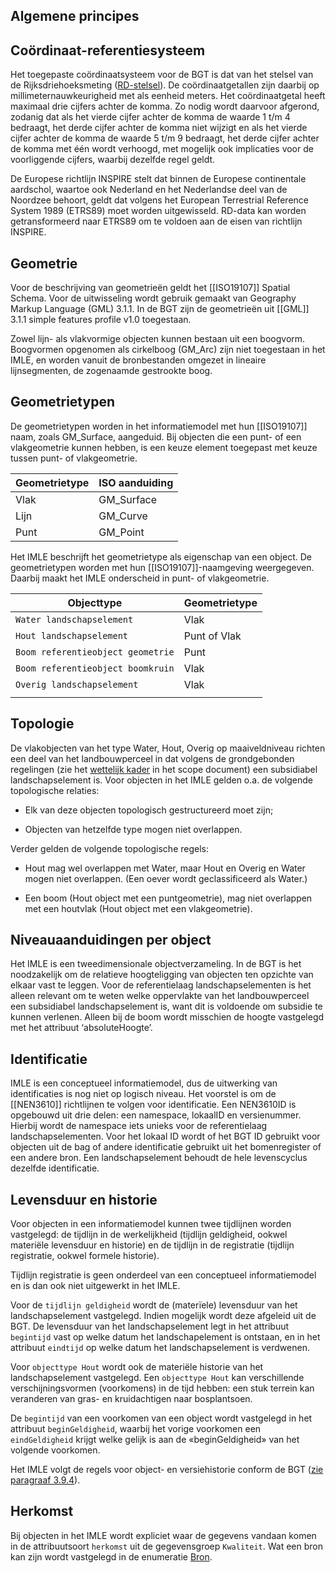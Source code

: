 Algemene principes
------------------

Coördinaat-referentiesysteem
----------------------------

Het toegepaste coördinaatsysteem voor de BGT is dat van het stelsel van de
Rijksdriehoeksmeting
([RD-stelsel](https://www.kadaster.nl/zakelijk/registraties/basisregistraties/rijksdriehoeksmeting/rijksdriehoeksstelsel)).
De coördinaatgetallen zijn daarbij op millimeternauwkeurigheid met als eenheid
meters. Het coördinaatgetal heeft maximaal drie cijfers achter de komma. Zo
nodig wordt daarvoor afgerond, zodanig dat als het vierde cijfer achter de komma
de waarde 1 t/m 4 bedraagt, het derde cijfer achter de komma niet wijzigt en als
het vierde cijfer achter de komma de waarde 5 t/m 9 bedraagt, het derde cijfer
achter de komma met één wordt verhoogd, met mogelijk ook implicaties voor de
voorliggende cijfers, waarbij dezelfde regel geldt.

De Europese richtlijn INSPIRE stelt dat binnen de Europese continentale
aardschol, waartoe ook Nederland en het Nederlandse deel van de Noordzee
behoort, geldt dat volgens het European Terrestrial Reference System 1989
(ETRS89) moet worden uitgewisseld. RD-data kan worden getransformeerd naar
ETRS89 om te voldoen aan de eisen van richtlijn INSPIRE.

Geometrie
---------

Voor de beschrijving van geometrieën geldt het [[ISO19107]] Spatial Schema. Voor
de uitwisseling wordt gebruik gemaakt van Geography Markup Language (GML) 3.1.1.
In de BGT zijn de geometrieën uit [[GML]] 3.1.1 simple features profile v1.0
toegestaan.

Zowel lijn- als vlakvormige objecten kunnen bestaan uit een boogvorm. Boogvormen
opgenomen als cirkelboog (GM_Arc) zijn niet toegestaan in het IMLE, en worden
vanuit de bronbestanden omgezet in lineaire lijnsegmenten, de zogenaamde
gestrookte boog.

Geometrietypen
--------------

De geometrietypen worden in het informatiemodel met hun [[ISO19107]] naam, zoals
GM_Surface, aangeduid. Bij objecten die een punt- of een vlakgeometrie kunnen
hebben, is een keuze element toegepast met keuze tussen punt- of vlakgeometrie.

| Geometrietype | ISO aanduiding |
|---------------|----------------|
| Vlak          | GM_Surface     |
| Lijn          | GM_Curve       |
| Punt          | GM_Point       |

Het IMLE beschrijft het geometrietype als eigenschap van een object. De
geometrietypen worden met hun [[ISO19107]]-naamgeving weergegeven. Daarbij maakt
het IMLE onderscheid in punt- of vlakgeometrie.

| Objecttype                        | Geometrietype |
|-----------------------------------|---------------|
| `Water landschapselement`         | Vlak          |
| `Hout landschapselement`          | Punt of Vlak  |
| `Boom referentieobject geometrie` | Punt          |
| `Boom referentieobject boomkruin` | Vlak          |
| `Overig landschapselement`        | Vlak          |
|                                   |               |

Topologie
---------

De vlakobjecten van het type Water, Hout, Overig op maaiveldniveau richten een
deel van het landbouwperceel in dat volgens de grondgebonden regelingen (zie het
[wettelijk kader](https://geonovum.github.io/IMLE/scope/#wettelijk-kader) in het
scope document) een subsidiabel landschapselement is. Voor objecten in het IMLE
gelden o.a. de volgende topologische relaties:

-   Elk van deze objecten topologisch gestructureerd moet zijn;

-   Objecten van hetzelfde type mogen niet overlappen.

Verder gelden de volgende topologische regels:

-   Hout mag wel overlappen met Water, maar Hout en Overig en Water mogen niet
    overlappen. (Een oever wordt geclassificeerd als Water.)

-   Een boom (Hout object met een puntgeometrie), mag niet overlappen met een
    houtvlak (Hout object met een vlakgeometrie).

Niveauaanduidingen per object
-----------------------------

Het IMLE is een tweedimensionale objectverzameling. In de BGT is het
noodzakelijk om de relatieve hoogteligging van objecten ten opzichte van elkaar
vast te leggen. Voor de referentielaag landschapselementen is het alleen
relevant om te weten welke oppervlakte van het landbouwperceel een subsidiabel
landschapselement is, want dit is voldoende om subsidie te kunnen verlenen.
Alleen bij de boom wordt misschien de hoogte vastgelegd met het attribuut
‘absoluteHoogte’.

Identificatie
-------------

IMLE is een conceptueel informatiemodel, dus de uitwerking van identificaties is
nog niet op logisch niveau. Het voorstel is om de [[NEN3610]] richtlijnen te
volgen voor identificatie. Een NEN3610ID is opgebouwd uit drie delen: een
namespace, lokaalID en versienummer. Hierbij wordt de namespace iets unieks voor
de referentielaag landschapselementen. Voor het lokaal ID wordt of het BGT ID
gebruikt voor objecten uit de bag of andere identificatie gebruikt uit het
bomenregister of een andere bron. Een landschapselement behoudt de hele
levenscyclus dezelfde identificatie.

Levensduur en historie
----------------------

Voor objecten in een informatiemodel kunnen twee tijdlijnen worden vastgelegd:
de tijdlijn in de werkelijkheid (tijdlijn geldigheid, ookwel materiële
levensduur en historie) en de tijdlijn in de registratie (tijdlijn registratie,
ookwel formele historie).

Tijdlijn registratie is geen onderdeel van een conceptueel informatiemodel en is
dan ook niet uitgewerkt in het IMLE.

Voor de `tijdlijn geldigheid` wordt de (materïele) levensduur van het
landschapselement vastgelegd. Indien mogelijk wordt deze afgeleid uit de BGT. De
levensduur van het landschapselement legt in het attribuut `begintijd` vast op
welke datum het landschapelement is ontstaan, en in het attribuut `eindtijd` op
welke datum het landschapselement is verdwenen.

Voor `objecttype Hout` wordt ook de materiële historie van het landschapselement
vastgelegd. Een `objecttype Hout` kan verschillende verschijningsvormen
(voorkomens) in de tijd hebben: een stuk terrein kan veranderen van gras- en
kruidachtigen naar bosplantsoen.

De `begintijd` van een voorkomen van een object wordt vastgelegd in het
attribuut `beginGeldigheid`, waarbij het vorige voorkomen een `eindGeldigheid`
krijgt welke gelijk is aan de «beginGeldigheid» van het volgende voorkomen.

Het IMLE volgt de regels voor object- en versiehistorie conform de BGT ([zie
paragraaf
3.9.4](https://docs.geostandaarden.nl/imgeo/catalogus/bgt/#levensduur-en-historie)).

Herkomst
--------

Bij objecten in het IMLE wordt expliciet waar de gegevens vandaan komen in de
attribuutsoort `herkomst` uit de gegevensgroep `Kwaliteit`. Wat een bron kan
zijn wordt vastgelegd in de enumeratie [Bron](#detail_class_IMLE_Bron).
